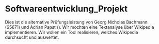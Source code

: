 # Softwareentwicklung_Projekt
Dies ist die alternative Prüfungsleistung von Georg Nicholas Bachmann (65671) und Adrian Papst ().
Wir möchten eine Textanalyse über Wikipedia implementieren. Wir wollen ein Tool realisieren, welches Wikipedia durchsucht und auswertet.
